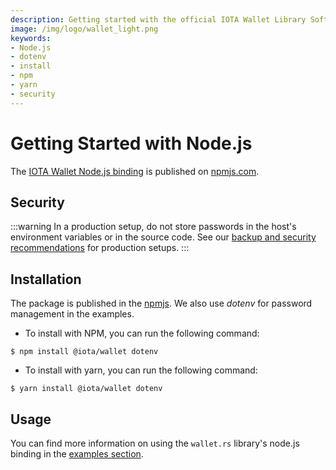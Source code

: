 ```yaml
---
description: Getting started with the official IOTA Wallet Library Software Node.js binding.
image: /img/logo/wallet_light.png
keywords:
- Node.js
- dotenv
- install
- npm
- yarn
- security
---
```

# Getting Started with Node.js

The [IOTA Wallet Node.js binding](https://www.npmjs.com/package/@iota/wallet) is published on [npmjs.com](https://www.npmjs.com/).

## Security

:::warning
In a production setup, do not store passwords in the host's environment variables or in the source code.  See our [backup and security recommendations](https://wiki.iota.org/introduction/guides/backup_security) for production setups.
:::

## Installation

The package is published in the [npmjs](https://www.npmjs.com/package/@iota/wallet). We also use _dotenv_ for password management in the examples.

- To install with NPM, you can run the following command:
```
$ npm install @iota/wallet dotenv
```
- To install with yarn, you can run the following command:
```
$ yarn install @iota/wallet dotenv
```

## Usage
You can find more information on using the `wallet.rs` library's node.js binding in the [examples section](examples.mdx).